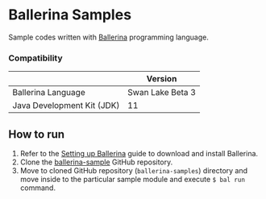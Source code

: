 # Ballerina Samples

Sample codes written with [Ballerina](https://ballerina.io) programming language.

### Compatibility

|                            | **Version**      |
|----------------------------|------------------|
| Ballerina Language         | Swan Lake Beta 3 |
| Java Development Kit (JDK) | 11               |

## How to run

1. Refer to the [Setting up Ballerina](https://ballerina.io/learn/installing-ballerina/setting-up-ballerina/) guide to download and install Ballerina.
2. Clone the [ballerina-sample](https://github.com/ldclakmal/ballerina-samples) GitHub repository.
3. Move to cloned GitHub repository (`ballerina-samples`) directory and move inside to the particular sample module and execute `$ bal run` command.
